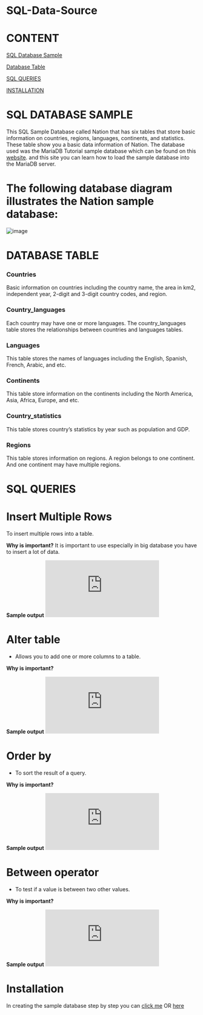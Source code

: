 # SQL-Data-Source

# CONTENT

[SQL Database Sample](https://github.com/genelyn2020/SQL-Data-Source/blob/main/README.md#sql-database-sample)

[Database Table](https://github.com/genelyn2020/SQL-Data-Source/blob/main/README.md#database-table)

[SQL QUERIES ](https://github.com/genelyn2020/SQL-Data-Source/blob/main/README.md#sql-queries)

[INSTALLATION ](https://github.com/genelyn2020/SQL-Data-Source/blob/main/README.md#installation)


# SQL DATABASE SAMPLE

This SQL Sample Database called Nation that has six tables that store basic information on countries, regions, languages, continents, and statistics. These table show you a basic data information of Nation. The database used was the MariaDB Tutorial sample database which can be found on this [website](https://www.mariadbtutorial.com/). and this site you can learn how to load the sample database into the MariaDB server.


# The following database diagram illustrates the Nation sample database:

![image](https://user-images.githubusercontent.com/72040803/101278152-7a663a80-37f4-11eb-9b68-cbc2298b7c46.png)




# DATABASE TABLE

### Countries 
Basic information on countries including the country name, the area in km2, independent year, 2-digit and 3-digit country codes, and region.

### Country_languages 
Each country may have one or more languages. The country_languages table stores the relationships between countries and languages tables. 

### Languages 
This table stores the names of languages including the English, Spanish, French, Arabic, and etc. 

### Continents 
This table store information on the continents including the North America, Asia, Africa, Europe, and etc.  

### Country_statistics 
This table stores country’s statistics by year such as population and GDP.

### Regions 
This table stores information on regions. A region belongs to one continent. And one continent may have multiple regions. 


# SQL QUERIES

# Insert Multiple Rows 
To insert multiple rows into a table.  

**Why is important?**
It is important to use especially in big database you have to insert a lot of data.

**Sample output**
![here](https://github.com/genelyn2020/SQL-Data-Source/blob/main/Sample%20output.md#insert-multiple-rows)


# Alter table 
- Allows you to add one or more columns to a table.

**Why is important?**

**Sample output**
![here](https://github.com/genelyn2020/SQL-Data-Source/blob/main/Sample%20output.md#alter-table)

# Order by 
- To sort the result of a query.

**Why is important?**

**Sample output**
![here](https://github.com/genelyn2020/SQL-Data-Source/blob/main/Sample%20output.md#order-by)

# Between operator 
- To test if a value is between two other values.

**Why is important?**

**Sample output**
![here](https://github.com/genelyn2020/SQL-Data-Source/blob/main/Sample%20output.md#between-operator)

















# Installation
In creating the sample database step by step you can [click me](https://www.sqltutorial.org/) OR [here](https://www.mariadbtutorial.com/mariadb-basics/mariadb-subqueries/)























